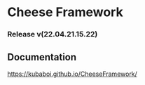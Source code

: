 # Cheese Framework

### Release v(22.04.21.15.22)

## Documentation

https://kubaboi.github.io/CheeseFramework/